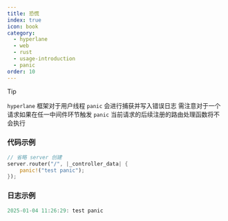 ```yaml
---
title: 恐慌
index: true
icon: book
category:
  - hyperlane
  - web
  - rust
  - usage-introduction
  - panic
order: 10
---
```


<Share colorful />

> [!tip]
>
> `hyperlane` 框架对于用户线程 `panic` 会进行捕获并写入错误日志
> 需注意对于一个请求如果在任一中间件环节触发 `panic` 当前请求的后续注册的路由处理函数将不会执行

### 代码示例

```rust
// 省略 server 创建
server.router("/", |_controller_data| {
    panic!("test panic");
});
```

### 日志示例

```rust
2025-01-04 11:26:29: test panic
```

<Bottom />
